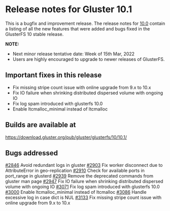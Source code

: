 # Release notes for Gluster 10.1

This is a bugfix and improvement release. The release notes for [10.0](10.0.md) contain a listing of all the new features that were added and bugs fixed in the GlusterFS 10 stable release.

**NOTE:**
- Next minor release tentative date: Week of 15th Mar, 2022
- Users are highly encouraged to upgrade to newer releases of GlusterFS.

## Important fixes in this release
- Fix missing stripe count issue with online upgrade from 9.x to 10.x
- Fix IO failure when shrinking distributed dispersed volume with ongoing IO
- Fix log spam introduced with glusterfs 10.0
- Enable ltcmalloc_minimal instead of ltcmalloc

## Builds are available at
https://download.gluster.org/pub/gluster/glusterfs/10/10.1/

## Bugs addressed
[#2846](https://github.com/gluster/glusterfs/issues/2846) Avoid redundant logs in gluster
[#2903](https://github.com/gluster/glusterfs/issues/2903) Fix worker disconnect due to AttributeError in geo-replication
[#2910](https://github.com/gluster/glusterfs/issues/2910) Check for available ports in port_range in glusterd
[#2939](https://github.com/gluster/glusterfs/issues/2939) Remove the deprecated commands from gluster man page
[#2947](https://github.com/gluster/glusterfs/issues/2947) Fix IO failure when shrinking distributed dispersed volume with ongoing IO
[#3071](https://github.com/gluster/glusterfs/issues/3071) Fix log spam introduced with glusterfs 10.0
[#3000](https://github.com/gluster/glusterfs/issues/3000) Enable ltcmalloc_minimal instead of ltcmalloc
[#3086](https://github.com/gluster/glusterfs/issues/3086) Handle excessive log in case dict is NUL
[#3133](https://github.com/gluster/glusterfs/issues/3066) Fix missing stripe count issue with online upgrade from 9.x to 10.x

